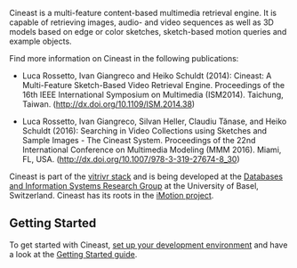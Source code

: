 Cineast is a multi-feature content-based multimedia retrieval engine. It is capable of retrieving images, audio- and video sequences as well as 3D models based on edge or color sketches, sketch-based motion queries and example objects.


Find more information on Cineast in the following publications:

- Luca Rossetto, Ivan Giangreco and Heiko Schuldt (2014): Cineast: A Multi-Feature Sketch-Based Video Retrieval Engine. Proceedings of the 16th IEEE International Symposium on Multimedia (ISM2014). Taichung, Taiwan. (http://dx.doi.org/10.1109/ISM.2014.38)

- Luca Rossetto, Ivan Giangreco, Silvan Heller, Claudiu Tănase, and Heiko Schuldt (2016): Searching in Video Collections using Sketches and Sample Images - The Cineast System. Proceedings of the 22nd International Conference on Multimedia Modeling (MMM 2016). Miami, FL, USA. (http://dx.doi.org/10.1007/978-3-319-27674-8_30)

Cineast is part of the [vitrivr stack](https://vitrivr.org) and is being developed at the [Databases and Information Systems Research Group](http://dbis.cs.unibas.ch) at the University of Basel, Switzerland. Cineast has its roots in the [iMotion project](http://imotion-project.eu).

## Getting Started

To get started with Cineast, [set up your development environment](https://github.com/vitrivr/cineast/wiki/Environment-Setup) and have a look at the [Getting Started guide](https://github.com/vitrivr/cineast/wiki/Getting-Started).